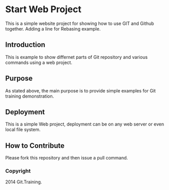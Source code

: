 # Start Web Project

This is a simple website project for showing how to use GIT and Github together.
Adding a line for Rebasing example.

## Introduction

This is example to show differnet parts of Git repository and various commands using a web project.

## Purpose

As stated above, the main purpose is to provide simple examples for Git training demonstration.

## Deployment

This is a simple Web project, deployment can be on any web server or even local file system.

## How to Contribute

Please fork this repository and then issue a pull command.

### Copyright

2014 Git.Training.
